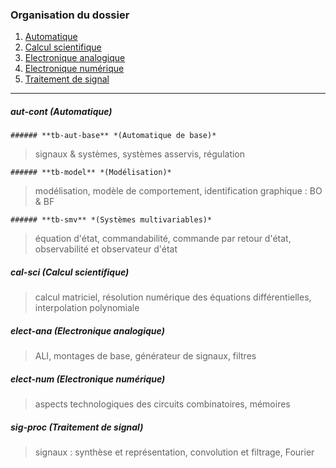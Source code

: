 ### Organisation du dossier
1. [Automatique](#aut-cont)
2. [Calcul scientifique](#cal-sci)
3. [Electronique analogique](#elect-ana)
4. [Electronique numérique](#elect-num)
5. [Traitement de signal](#sig-proc)
------
##### **aut-cont**  *(Automatique)* <a name="aut-cont"></a>
```
###### **tb-aut-base** *(Automatique de base)*
```
> signaux & systèmes, systèmes asservis, régulation
```
###### **tb-model** *(Modélisation)*
```
> modélisation, modèle de comportement, identification graphique : BO & BF
```
###### **tb-smv** *(Systèmes multivariables)*
```
> équation d'état, commandabilité, commande par retour d'état, observabilité et observateur d'état 
##### **cal-sci** *(Calcul scientifique)*<a name="cal-sci"></a>
> calcul matriciel, résolution numérique des équations différentielles, interpolation polynomiale
##### **elect-ana** *(Electronique analogique)* <a name="elect-ana"></a>
> ALI, montages de base, générateur de signaux, filtres
##### **elect-num** *(Electronique numérique)*<a name="elect-num"></a>
> aspects technologiques des circuits combinatoires, mémoires
##### **sig-proc** *(Traitement de signal)*<a name="sig-proc"></a>
> signaux : synthèse et représentation, convolution et filtrage, Fourier

